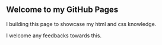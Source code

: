 ## Welcome to my GitHub Pages

I building this page to showcase my html and css knowledge.

I welcome any feedbacks towards this.

